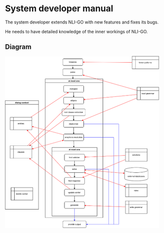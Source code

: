 # System developer manual

The system developer extends NLI-GO with new features and fixes its bugs.

He needs to have detailed knowledge of the inner workings of NLI-GO.

## Diagram

![diagram](../../diagram/system1.drawio.png)